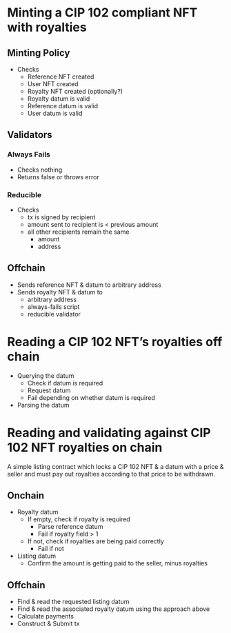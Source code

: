 # Minting a CIP 102 compliant NFT with royalties

## Minting Policy
- Checks
  - Reference NFT created
  - User NFT created
  - Royalty NFT created (optionally?)
  - Royalty datum is valid
  - Reference datum is valid
  - User datum is valid

## Validators

### Always Fails
- Checks nothing
- Returns false or throws error

### Reducible 
- Checks
	- tx is signed by recipient
	- amount sent to recipient is < previous amount
	- all other recipients remain the same
		- amount
		- address

## Offchain

- Sends reference NFT & datum to arbitrary address
- Sends royalty NFT & datum to
	- arbitrary address
	- always-fails script
	- reducible validator

# Reading a CIP 102 NFT’s royalties off chain

- Querying the datum
	- Check if datum is required
	- Request datum
	- Fail depending on whether datum is required
- Parsing the datum


# Reading and validating against CIP 102 NFT royalties on chain

A simple listing contract which locks a CIP 102 NFT & a datum with a price & seller and must pay out royalties according to that price to be withdrawn.

## Onchain

- Royalty datum
	- If empty, check if royalty is required
		- Parse reference datum
		- Fail if royalty field > 1
	- If not, check if royalties are being paid correctly
		- Fail if not
- Listing datum
	- Confirm the amount is getting paid to the seller, minus royalties

## Offchain

- Find & read the requested listing datum
- Find & read the associated royalty datum using the approach above
- Calculate payments
- Construct & Submit tx